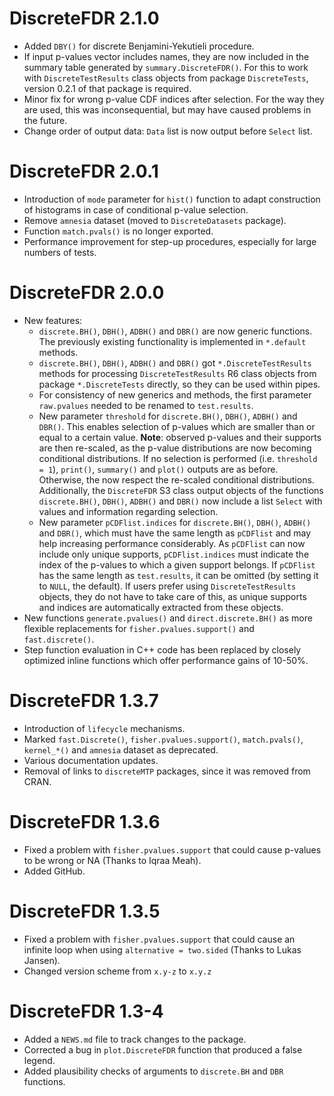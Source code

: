 # DiscreteFDR 2.1.0

-   Added `DBY()` for discrete Benjamini-Yekutieli procedure.
-   If input p-values vector includes names, they are now included in the
    summary table generated by `summary.DiscreteFDR()`. For this to work with
    `DiscreteTestResults` class objects from package `DiscreteTests`, version
    0.2.1 of that package is required.
-   Minor fix for wrong p-value CDF indices after selection. For the way they
    are used, this was inconsequential, but may have caused problems in the
    future.
-   Change order of output data: `Data` list is now output before `Select` list.


# DiscreteFDR 2.0.1

-   Introduction of `mode` parameter for `hist()` function to adapt
    construction of histograms in case of conditional p-value selection.
-   Remove `amnesia` dataset (moved to `DiscreteDatasets` package).
-   Function `match.pvals()` is no longer exported.
-   Performance improvement for step-up procedures, especially for large
    numbers of tests.

# DiscreteFDR 2.0.0

-   New features:
    -   `discrete.BH()`, `DBH()`, `ADBH()` and `DBR()` are now generic
        functions. The previously existing functionality is implemented
        in `*.default` methods.
    -   `discrete.BH()`, `DBH()`, `ADBH()` and `DBR()` got
        `*.DiscreteTestResults` methods for processing
        `DiscreteTestResults` R6 class objects from package
        `*.DiscreteTests` directly, so they can be used within pipes.
    -   For consistency of new generics and methods, the first parameter
        `raw.pvalues` needed to be renamed to `test.results`.
    -   New parameter `threshold` for `discrete.BH()`, `DBH()`, `ADBH()`
        and `DBR()`. This enables selection of p-values which are
        smaller than or equal to a certain value. **Note**: observed
        p-values and their supports are then re-scaled, as the p-value
        distributions are now becoming conditional distributions. If no
        selection is performed (i.e. `threshold = 1`), `print()`,
        `summary()` and `plot()` outputs are as before. Otherwise, the
        now respect the re-scaled conditional distributions.
        Additionally, the `DiscreteFDR` S3 class output objects of the
        functions `discrete.BH()`, `DBH()`, `ADBH()` and `DBR()` now
        include a list `Select` with values and information regarding
        selection.
    -   New parameter `pCDFlist.indices` for `discrete.BH()`, `DBH()`,
        `ADBH()` and `DBR()`, which must have the same length as
        `pCDFlist` and may help increasing performance considerably. As
        `pCDFlist` can now include only unique supports,
        `pCDFlist.indices` must indicate the index of the p-values to
        which a given support belongs. If `pCDFlist` has the same length
        as `test.results`, it can be omitted (by setting it to `NULL`,
        the default). If users prefer using `DiscreteTestResults`
        objects, they do not have to take care of this, as unique
        supports and indices are automatically extracted from these
        objects.
-   New functions `generate.pvalues()` and `direct.discrete.BH()` as
    more flexible replacements for `fisher.pvalues.support()` and
    `fast.discrete()`.
-   Step function evaluation in C++ code has been replaced by closely
    optimized inline functions which offer performance gains of 10-50%.

# DiscreteFDR 1.3.7

-   Introduction of `lifecycle` mechanisms.
-   Marked `fast.Discrete()`, `fisher.pvalues.support()`,
    `match.pvals()`, `kernel_*()` and `amnesia` dataset as deprecated.
-   Various documentation updates.
-   Removal of links to `discreteMTP` packages, since it was removed
    from CRAN.

# DiscreteFDR 1.3.6

-   Fixed a problem with `fisher.pvalues.support` that could cause
    p-values to be wrong or NA (Thanks to Iqraa Meah).
-   Added GitHub.

# DiscreteFDR 1.3.5

-   Fixed a problem with `fisher.pvalues.support` that could cause an
    infinite loop when using `alternative = two.sided` (Thanks to Lukas
    Jansen).
-   Changed version scheme from `x.y-z` to `x.y.z`

# DiscreteFDR 1.3-4

-   Added a `NEWS.md` file to track changes to the package.
-   Corrected a bug in `plot.DiscreteFDR` function that produced a false
    legend.
-   Added plausibility checks of arguments to `discrete.BH` and `DBR`
    functions.
